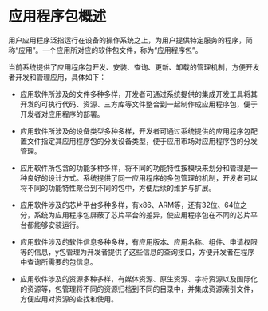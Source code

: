 # 应用程序包概述


用户应用程序泛指运行在设备的操作系统之上，为用户提供特定服务的程序，简称“应用”。一个应用所对应的软件包文件，称为“应用程序包”。


  当前系统提供了应用程序包开发、安装、查询、更新、卸载的管理机制，方便开发者开发和管理应用，具体如下：
- 应用软件所涉及的文件多种多样，开发者可通过系统提供的集成开发工具将其开发的可执行代码、资源、三方库等文件整合到一起制作成应用程序包，便于开发者对应用程序的部署。

- 应用软件所涉及的设备类型多种多样，开发者可通过系统提供的应用程序包配置文件指定其应用程序包的分发设备类型，便于应用市场对应用程序包的分发管理。

- 应用软件所包含的功能多种多样，将不同的功能特性按模块来划分和管理是一种良好的设计方式。系统提供了同一应用程序的多包管理的机制，开发者可以将不同的功能特性聚合到不同的包中，方便后续的维护与扩展。

- 应用软件涉及的芯片平台多种多样，有x86、ARM等，还有32位、64位之分，系统为应用程序包屏蔽了芯片平台的差异，使应用程序包在不同的芯片平台都能够安装运行。

- 应用软件涉及的软件信息多种多样，有应用版本、应用名称、组件、申请权限等的信息，y包管理为开发者提供了这些信息的查询接口，方便开发者在程序中查询所需要的包信息。

- 应用软件涉及的资源多种多样，有媒体资源、原生资源、字符资源以及国际化的资源等，包管理将不同的资源归档到不同的目录中，并集成资源索引文件，方便应用对资源的查找和使用。
